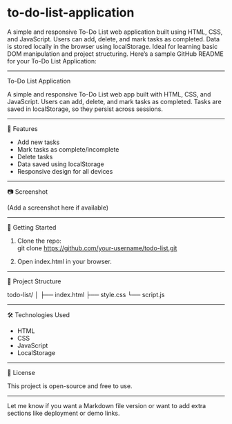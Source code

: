 # to-do-list-application
A simple and responsive To-Do List web application built using HTML, CSS, and JavaScript. Users can add, delete, and mark tasks as completed. Data is stored locally in the browser using localStorage. Ideal for learning basic DOM manipulation and project structuring.
Here’s a sample GitHub README for your To-Do List Application:

---

To-Do List Application

A simple and responsive To-Do List web app built with HTML, CSS, and JavaScript. Users can add, delete, and mark tasks as completed. Tasks are saved in localStorage, so they persist across sessions.

---

🔧 Features

- Add new tasks  
- Mark tasks as complete/incomplete  
- Delete tasks  
- Data saved using localStorage  
- Responsive design for all devices  

---

📷 Screenshot

(Add a screenshot here if available)

---

🚀 Getting Started

1. Clone the repo:  
   git clone https://github.com/your-username/todo-list.git

2. Open index.html in your browser.

---

📁 Project Structure


todo-list/
│
├── index.html
├── style.css
└── script.js


---

🛠 Technologies Used

- HTML  
- CSS  
- JavaScript  
- LocalStorage

---

📄 License

This project is open-source and free to use.

---

Let me know if you want a Markdown file version or want to add extra sections like deployment or demo links.
